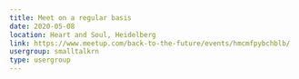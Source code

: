 ```yaml
---
title: Meet on a regular basis
date: 2020-05-08
location: Heart and Soul, Heidelberg
link: https://www.meetup.com/back-to-the-future/events/hmcmfpybchblb/
usergroup: smalltalkrn
type: usergroup
---
```

